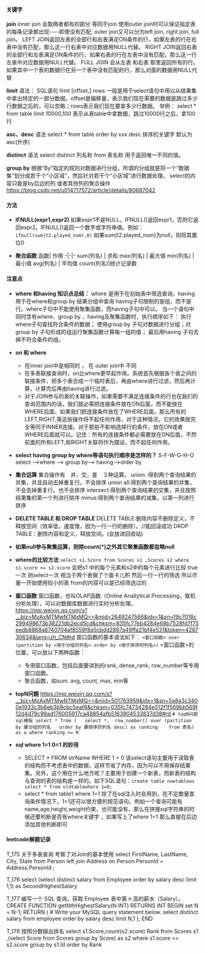 
#### 关键字

**join** 
inner join 会取两者都有的部分  等同于join
使用outer join时可以保证指定表的每条记录都出现----即使没有匹配, outer join又可以分为left join, right join, full join。
LEFT JOIN返回左表的全部行和右表满足ON条件的行，如果左表的行在右表中没有匹配，那么这一行右表中对应数据用NULL代替。
RIGHT JOIN返回右表的全部行和左表满足ON条件的行，如果右表的行在左表中没有匹配，那么这一行左表中对应数据用NULL代替。
FULL JOIN 会从左表 和右表 那里返回所有的行。如果其中一个表的数据行在另一个表中没有匹配的行，那么对面的数据用NULL代替

**limit**
语法：  SQL语句  limit [offset,] rows
一般是用于select语句中用以从结果集中拿出特定的一部分数据。offset是偏移量，表示我们现在需要的数据是跳过多少行数据之后的，可以忽略；rows表示我们现在要拿多少行数据。
举例： select * from table limit 10000,100 表示从表table中拿数据，跳过10000行之后，拿100行


**asc、desc**
语法  select * from table order by xxx desc
排序的关键字  默认为asc(升序)


**distinct** 
语法  select distinct 列名称 from 表名称
用于返回唯一不同的值。

**group by**
根据“By”指定的规则对数据进行分组，所谓的分组就是将一个“数据集”划分成若干个“小区域”，然后针对若干个“小区域”进行数据处理。
select的内容只能是by后边的列 或者其他列的聚合操作
https://blog.csdn.net/u014717572/article/details/80687042


#### 方法
- **IFNULL(expr1,expr2)**
如果expr1不是NULL，IFNULL()返回expr1，否则它返回expr2。IFNULL()返回一个数字或字符串值。例如：
`ifnull(sum(t2.played_num),0)`
如果sum(t2.played_num)为null，则将其置位0


- **聚合函数**
函数| 作用 
-|-|-
sum(列名) | 求和
max(列名) | 最大值
min(列名) | 最小值
avg(列名) | 平均值
count(列名)|统计记录数





#### 注意点
- **where 和having 知识点总结：**
where 是用于在初始表中筛选查询，having用于在where和group by 结果分组中查询
having子句限制的是组，而不是行。where子句中不能使用聚集函数，而having子句中可以。
当一个语句中同时含有where、group by 、having及聚集函数时，执行顺序如下：
    执行where子句查找符合条件的数据；
    使用group by 子句对数据进行分组；对group by 子句形成的组运行聚集函数计算每一组的值；
    最后用having 子句去掉不符合条件的组。
  
- **on 和 where**
	* 在inner join中是相同的  ， 在 outer join中 不同
	*  在多表联接查询时，on比where更早起作用。系统首先根据各个表之间的联接条件，把多个表合成一个临时表后，再由where进行过滤，然后再计算，计算完后再由having进行过滤。
	* 对于JOIN参与的表的关联操作，如果需要不满足连接条件的行也在我们的查询范围内的话，我们就必需把连接条件放在ON后面，而不能放在WHERE后面，如果我们把连接条件放在了WHERE后面，那幺所有的LEFT,RIGHT,等这些操作将不起任何作用，对于这种情况，它的效果就完全等同于INNER连接。对于那些不影响选择行的条件，放在ON或者WHERE后面就可以。记住：所有的连接条件都必需要放在ON后面，不然前面的所有LEFT,和RIGHT关联将作为摆设，而不起任何作用。



- **select having group by  where等语句执行顺序是怎样的？**
S-F-W-G-H-O 
select –>where –> group by–> having–>order by

  
- **集合运算**
集合操作有　并，交，差　３种运算。
union :得到两个查询结果的并集，并且自动去掉重复行。不会排序 
union all:得到两个查询结果的并集，不会去掉重复行。也不会排序 
intersect:得到两个查询结果的交集，并且按照结果集的第一个列进行排序 
minus:得到两个查询结果的减集，以第一列进行排序 


- **DELETE TABLE 和 DROP TABLE**
DELETE TABLE:删除内容不删除定义，不释放空间（效率低，速度慢，因为一行一行的删除）。//能回滚成功
DROP TABLE：删除内容和定义，释放空间。(会放进回收站)

- **如果null参与聚集运算，则除count(*)之外其它聚集函数都忽略null**

- **where的比较方法**
`select s1.Score
from Scores s1 ,Scores s2
where 
s1.score <= s2.score`
会把s1 中的每个元素和s2中的每个元素进行比较  true一次 则select一次
相当于两个表做了个笛卡儿积 然后一行一行的筛选
所以尽量一开始使用较小的表 from的内容可以是已经筛选过的


- **窗口函数**
窗口函数，也叫OLAP函数（Online Anallytical Processing，联机分析处理），可以对数据库数据进行实时分析处理。https://mp.weixin.qq.com/s?__biz=MzAxMTMwNTMxMQ==&mid=2649247566&idx=1&sn=f9c7018c299498673b38221db2ecd5cd&chksm=835fc77eb4284e68b7528fd7f75eedb8868a6740704af8559f8a5cbdd2867a49ffa21bf4e531&token=426730634&lang=zh_CN#rd
窗口函数的基本语法如下：
`<窗口函数> over (partition by <用于分组的列名> order by <用于排序的列名>)`
<窗口函数>的位置，可以放以下两种函数：
	* 专用窗口函数，包括后面要讲到的rank, dense_rank, row_number等专用窗口函数。
	* 聚合函数，如sum. avg, count, max, min等

- **topN问题**
https://mp.weixin.qq.com/s?__biz=MzAxMTMwNTMxMQ==&mid=501763959&idx=1&sn=5a8a3c3400e1933c3b6eb3b9cbc5eaf8&chksm=035fc74734284e512f1f569bb569f12d4d79c99ad176005917ca48854afb5163904533837d38#rd
`# topN问题 sql模板
select * from (   select *,  row_number() over (partition by 要分组的列名   order by 要排序的列名 desc) as ranking    from 表名) as a
where ranking <= N`


- **sql where 1=1 0=1 的妙用**
	* SELECT * FROM strName WHERE 1 = 0
该select语句主要用于读取表的结构而不考虑表中的数据，这样节省了内存，因为可以不用保存结果集。另外，这个用在什么地方呢？主要用于创建一个新表，而新表的结构与查询的表的结构是一样的。如下SQL语句：`create table newtableas select * from oldtablewhere 1=0;`
	* select * from table1 where 1=1
除了在sql注入时会用到，在不定数量查询条件情况下，1=1还可以很方便的规范语句。例如一个查询可能有name,age,height,weight约束，也可能没有，那么在拼接sql字符串的时候还要判断是否有where关键字 ，如果写上了where 1=1 那么直接在后边添加其他判断即可




#### leetcode解题记录

 T_175
关于多表查询 考察了对Join的基本使用
select FirstName, LastName, City, State
from Person left join Address
on Person.PersonId = Address.PersonId
;

T_176
select (select distinct salary from Employee order by salary desc limit 1,1) as SecondHighestSalary

T_177
编写一个 SQL 查询，获取 Employee 表中第 n 高的薪水（Salary）。
CREATE FUNCTION getNthHighestSalary(N INT) RETURNS INT
BEGIN
    set N = N-1;
    RETURN (
      # Write your MySQL query statement below.
        select distinct salary from employee order by salary desc limit N,1
    );
END


T_178
按照分数输出排名
select s1.Score,count(s2.score) Rank
from Scores s1 ,(select Score from Scores group by Score) as s2
where 
s1.score <= s2.score
group by s1.Id
order by Rank


























